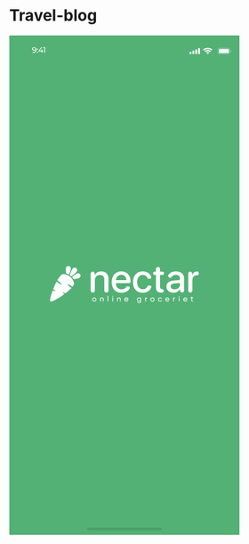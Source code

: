 # Travel-blog

![UI-UX](https://github.com/Ali-El-Sayed/Nectar/blob/main/Online%20Groceries%20App%20UI/splash%20Screen.png)
